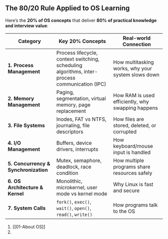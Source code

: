 
## The 80/20 Rule Applied to OS Learning

Here’s the **20% of OS concepts** that deliver **80% of practical knowledge and interview value**:

| Category                             | Key 20% Concepts                                                                               | Real-world Connection                              |
| ------------------------------------ | ---------------------------------------------------------------------------------------------- | -------------------------------------------------- |
| **1. Process Management**            | Process lifecycle, context switching, scheduling algorithms, inter-process communication (IPC) | How multitasking works, why your system slows down |
| **2. Memory Management**             | Paging, segmentation, virtual memory, page replacement                                         | How RAM is used efficiently, why swapping happens  |
| **3. File Systems**                  | Inodes, FAT vs NTFS, journaling, file descriptors                                              | How files are stored, deleted, or corrupted        |
| **4. I/O Management**                | Buffers, device drivers, interrupts                                                            | How keyboard/mouse input is handled                |
| **5. Concurrency & Synchronization** | Mutex, semaphore, deadlock, race condition                                                     | How multiple programs share resources safely       |
| **6. OS Architecture & Kernel**      | Monolithic, microkernel, user mode vs kernel mode                                              | Why Linux is fast and secure                       |
| **7. System Calls**                  | `fork()`, `exec()`, `wait()`, `open()`, `read()`, `write()`                                    | How programs talk to the OS                        |

1. [[01-About OS]]
2. 